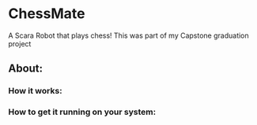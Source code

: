 # ChessMate
A Scara Robot that plays chess! This was part of my Capstone graduation project

## About:


### How it works:


### How to get it running on your system:

